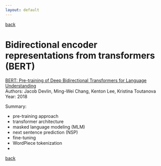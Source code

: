 ```yaml
---
layout: default
---
```


[back](../index.md)

# Bidirectional encoder representations from transformers (BERT)

[BERT: Pre-training of Deep Bidirectional Transformers for Language Understanding](https://arxiv.org/abs/1810.04805) <br>
Authors: Jacob Devlin, Ming-Wei Chang, Kenton Lee, Kristina Toutanova<br>
Year: 2018

Summary:
- pre-training approach
- transformer architecture
- masked language modeling (MLM)
- next sentence prediction (NSP)
- fine-tuning
- WordPiece tokenization
- 

[back](../index.md)